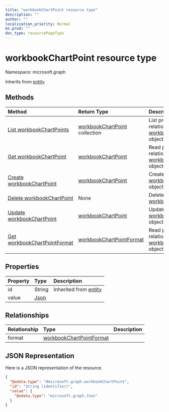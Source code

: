 ```yaml
---
title: "workbookChartPoint resource type"
description: ""
author: ""
localization_priority: Normal
ms.prod: ""
doc_type: resourcePageType
---
```


# workbookChartPoint resource type


Namespace: microsoft.graph




Inherits from [entity](../resources/entity.md)

## Methods
|Method|Return Type|Description|
|:---|:---|:---|
|[List workbookChartPoints](../api/workbookchartpoint-list.md)|[workbookChartPoint](../resources/workbookchartpoint.md) collection|List properties and relationships of the [workbookChartPoint](../resources/workbookchartpoint.md) objects.|
|[Get workbookChartPoint](../api/workbookchartpoint-get.md)|[workbookChartPoint](../resources/workbookchartpoint.md)|Read properties and relationships of the [workbookChartPoint](../resources/workbookchartpoint.md) object.|
|[Create workbookChartPoint](../api/workbookchartpoint-create.md)|[workbookChartPoint](../resources/workbookchartpoint.md)|Create a new [workbookChartPoint](../resources/workbookchartpoint.md) object.|
|[Delete workbookChartPoint](../api/workbookchartpoint-delete.md)|None|Deletes a [workbookChartPoint](../resources/workbookchartpoint.md).|
|[Update workbookChartPoint](../api/workbookchartpoint-update.md)|[workbookChartPoint](../resources/workbookchartpoint.md)|Update the properties of a [workbookChartPoint](../resources/workbookchartpoint.md) object.|
|[Get workbookChartPointFormat](../api/workbookchartpointformat-get.md)|[workbookChartPointFormat](../resources/workbookchartpointformat.md)|Read properties and relationships of the [workbookChartPointFormat](../resources/workbookchartpointformat.md) object.|

## Properties
|Property|Type|Description|
|:---|:---|:---|
|id|String| Inherited from [entity](../resources/entity.md)|
|value|[Json](../resources/json.md)||

## Relationships
|Relationship|Type|Description|
|:---|:---|:---|
|format|[workbookChartPointFormat](../resources/workbookchartpointformat.md)||

## JSON Representation
Here is a JSON representation of the resource.
<!-- {
  "blockType": "resource",
  "keyProperty": "id",
  "@odata.type": "microsoft.graph.workbookChartPoint",
  "baseType": "microsoft.graph.entity",
  "openType": false
}
-->
``` json
{
  "@odata.type": "#microsoft.graph.workbookChartPoint",
  "id": "String (identifier)",
  "value": {
    "@odata.type": "microsoft.graph.Json"
  }
}
```

